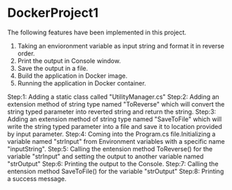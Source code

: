 # DockerProject1
The following features have been implemented in this project. 
1. Taking an envioronment variable as input string and format it in reverse order. 
2. Print the output in Console window.
3. Save the output in a file. 
4. Build the application in Docker image. 
5. Running the application in Docker container.   


Step:1: Adding a static class called "UtilityManager.cs"
Step:2: Adding an extension method  of string type named "ToReverse" which will convert the string typed parameter into reverted string and return the string. 
Step:3: Adding an extension method of string type named "SaveToFile" which will write the string typed parameter into a file and save it to location provided by input parameter.
Step:4: Coming into the Program.cs file.Initializing a variable named "strInput" from Environment variables with a specific name "inputString".
Step:5: Calling the entension method ToReverse() for the variable "strInput" and setting the output to another variable named  "strOutput"
Step:6: Printing the output to the Console. 
Step:7: Calling the entension method SaveToFile() for the variable "strOutput"
Step:8: Printing a success message.
